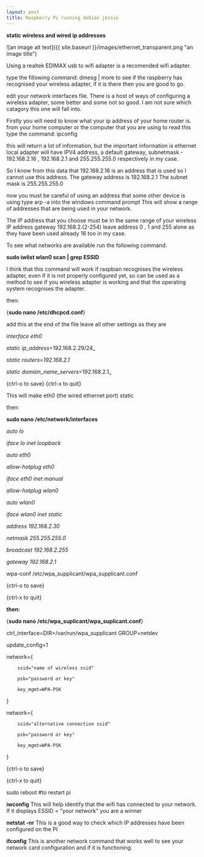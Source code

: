 ```yaml
---
layout: post
title: Raspberry Pi running debian jessie 
---
```

 
 **static wireless and wired ip addresses**
 
![an image alt text]({{ site.baseurl }}/images/ethernet_transparent.png "an image title")

Using a realtek EDIMAX usb to wifi adapter is a recomended wifi adapter.

  type the fillowing command:
        dmesg | more 
  to see if the raspberry has recognised your wireless adapter, if it is there then you are good to go.
  
  edit your network interfaces file.
  There is a host of ways of configuring a wireless adapter, some better and some not so good.
  I am not sure which catagory this one will fall into.

  Firstly you will need to know what your ip address of your home router is. 
  from your home computer or the computer that you are using to read this type the command:
  ipconfig 
  
  this will return a lot of information, but the important information is 
  ethernet local adapter will have IPV4 address, a default gateway, subnetmask - 192.168.2.16 , 192.168.2.1 and 255.255.255.0     respectively in my case.
  
  So I know from this data that 192.168.2.16 is an address that is used so I cannot use this address.
  The gateway address is 192.168.2.1
  The subnet mask is 255.255.255.0
  
  now you must be careful of using an address that some other device is using type arp -a into the windows command prompt
  This will show a range of addresses that are being used in your network. 
  
  The IP address that you choose must be in the same range of your wireless IP address gateway 192.168.2.(2-254)
  leave address 0 , 1 and 255 alone as they have been used already 16 too in my case.

 To see what networks are available run the following command.
 
 **sudo iwlist wlan0 scan | grep ESSID**
 
 I think that this command will work if raspbian recognises the wireless adapter, even if it is not properly configured yet,  so can   be used as a method to see if you wireless adapter is working and that the operating system recognises the adapter.  
 
 then:
 
{**sudo nano /etc/dhcpcd.conf**}

add this at the end of the file leave all other settings as they are

_interface eth0_

_static ip\_address_=192.168.2.29/24_

_static routers=192.168.2.1_

_static domain\_name\_servers_=192.168.2.1_


{ctrl-o to save}
{ctrl-x to quit}

This will make eth0 (the wired ethernet port) static

then: 

**sudo nano /etc/network/interfaces**



_auto lo_

_iface lo inet loopback_


_auto eth0_

_allow-hotplug eth0_

_iface eth0 inet manual_


_allow-hotplug wlan0_

_auto wlan0_

_iface wlan0 inet static_

_address 192.168.2.30_

_netmask 255.255.255.0_

_broadcast 192.168.2.255_

_gateway 192.168.2.1_

wpa-conf /etc/wpa\_supplicant/wpa\_supplicant.conf


{ctrl-o to save}

{ctrl-x to quit}



**then:** 

{**sudo nano /etc/wpa\_suplicant/wpa\_suplicant.conf**}



ctrl\_interface=DIR=/var/run/wpa\_supplicant GROUP=netdev

update_config=1

network={

        ssid="name of wireless ssid"
        
        psk="password or key"
        
        key_mgmt=WPA-PSK
        
}

network={

        ssid="alternative connection ssid"
        
        psk="password or key"
        
        key_mgmt=WPA-PSK
        
}


{ctrl-o to save}

{ctrl-x to quit}

sudo reboot  #to restart pi

**iwconfig** 
This will help identify that the wifi has connected to your network. If it displays ESSID = "your network" you are a winner

**netstat -nr** 
This is a good way to check which IP addresses have been configured on the PI

**ifconfig** 
This is another network command that works well to see your network card configuration and if it is functioning.

 
